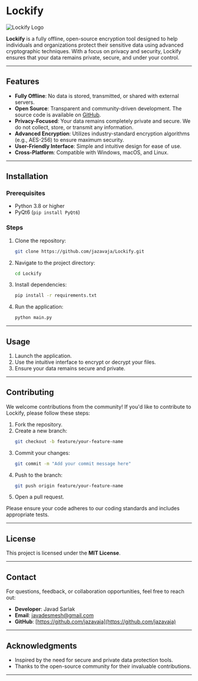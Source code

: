 # Lockify

![Lockify Logo](lockify.ico) <!-- Replace with your logo path -->

**Lockify** is a fully offline, open-source encryption tool designed to help individuals and organizations protect their sensitive data using advanced cryptographic techniques. With a focus on privacy and security, Lockify ensures that your data remains private, secure, and under your control.

---

## Features

- **Fully Offline**: No data is stored, transmitted, or shared with external servers.
- **Open Source**: Transparent and community-driven development. The source code is available on [GitHub](https://github.com/jazavaja/Lockify).
- **Privacy-Focused**: Your data remains completely private and secure. We do not collect, store, or transmit any information.
- **Advanced Encryption**: Utilizes industry-standard encryption algorithms (e.g., AES-256) to ensure maximum security.
- **User-Friendly Interface**: Simple and intuitive design for ease of use.
- **Cross-Platform**: Compatible with Windows, macOS, and Linux.

---

## Installation

### Prerequisites

- Python 3.8 or higher
- PyQt6 (`pip install PyQt6`)

### Steps

1. Clone the repository:
   ```bash
   git clone https://github.com/jazavaja/Lockify.git
   ```
2. Navigate to the project directory:
   ```bash
   cd Lockify
   ```
3. Install dependencies:
   ```bash
   pip install -r requirements.txt
   ```
4. Run the application:
   ```bash
   python main.py
   ```

---

## Usage

1. Launch the application.
2. Use the intuitive interface to encrypt or decrypt your files.
3. Ensure your data remains secure and private.

---

## Contributing

We welcome contributions from the community! If you'd like to contribute to Lockify, please follow these steps:

1. Fork the repository.
2. Create a new branch:
   ```bash
   git checkout -b feature/your-feature-name
   ```
3. Commit your changes:
   ```bash
   git commit -m "Add your commit message here"
   ```
4. Push to the branch:
   ```bash
   git push origin feature/your-feature-name
   ```
5. Open a pull request.

Please ensure your code adheres to our coding standards and includes appropriate tests.

---

## License

This project is licensed under the **MIT License**.

---

## Contact

For questions, feedback, or collaboration opportunities, feel free to reach out:

- **Developer**: Javad Sarlak
- **Email**: [javadesmesh@gmail.com](mailto:javadesmesh@gmail.com)
- **GitHub**: [https://github.com/jazavaja](https://github.com/jazavaja)

---

## Acknowledgments

- Inspired by the need for secure and private data protection tools.
- Thanks to the open-source community for their invaluable contributions.

---
